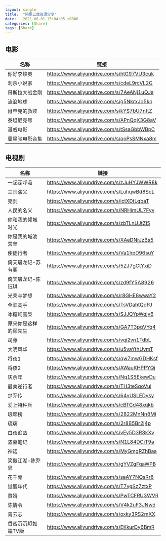 ```yaml
---
layout: single
title:  "阿里云盘资源分享"
date:   2021-06-01 15:04:05 +0800
categories: [Share]
tags: [Share]
---
```


## 电影

| 名称 | 链接 |
| --- | --- |
| 你好李焕英 | https://www.aliyundrive.com/s/htG97VU3cuk |
| 刺杀小说家 | https://www.aliyundrive.com/s/cdeL9rcVL2G |
| 哥斯拉大战金刚 | https://www.aliyundrive.com/s/7AeANj1uQJa |
| 流浪地球 | https://www.aliyundrive.com/s/g5NkrxJo5kn |
| 肖申克的救赎 | https://www.aliyundrive.com/s/kYS7bU7nttZ |
| 泰坦尼克号 | https://www.aliyundrive.com/s/APnQqX3G8aV |
| 漫威电影 | https://www.aliyundrive.com/s/tSsaGbbWBpC |
| 周星驰电影合集 | https://www.aliyundrive.com/s/qoPsSMNxa8m |

## 电视剧

| 名称 | 链接 |
| --- | --- |
| 一起深呼吸 | https://www.aliyundrive.com/s/zJuHYJWWR8k |
| 三国演义 | https://www.aliyundrive.com/s/LuhqwBd8ScL |
| 亮剑 | https://www.aliyundrive.com/s/ictXDtLqbaT |
| 人民的名义 | https://www.aliyundrive.com/s/NRHimUL7Fyv |
| 你和我的倾城时光 | https://www.aliyundrive.com/s/zbTLnUJtZi5 |
| 你是我的城池营垒 | https://www.aliyundrive.com/s/XAeDNrJzBs5 |
| 使徒行者 | https://www.aliyundrive.com/s/Va1hpD96suY |
| 倚天屠龙记-苏有朋 | https://www.aliyundrive.com/s/5ZJ7gCtYxiD |
| 倚天屠龙记-陈钰琪 | https://www.aliyundrive.com/s/zd9fY5A8926 |
| 光荣与梦想 | https://www.aliyundrive.com/s/r8GHE8wwaY2 |
| 全职高手 | https://www.aliyundrive.com/s/TsVDahtQdPJ |
| 冰糖炖雪梨 | https://www.aliyundrive.com/s/SJJQYpWqjv6 |
| 原来你是这样的顾先生 | https://www.aliyundrive.com/s/GA7T3pqVYq4 |
| 司藤 | https://www.aliyundrive.com/s/vqi2vn1TdbL |
| 大明风华 | https://www.aliyundrive.com/s/u5vaYthUymT |
| 将夜1 | https://www.aliyundrive.com/s/qw7mwGDHKsf |
| 将夜2 | https://www.aliyundrive.com/s/AWauKHPPYQj |
| 庆余年 | https://www.aliyundrive.com/s/Nq1S5EkewDu |
| 最美逆行者 | https://www.aliyundrive.com/s/TH3teSqoVui |
| 楚乔传 | https://www.aliyundrive.com/s/64yUSLEDysy |
| 爱上特种兵 | https://www.aliyundrive.com/s/cBTGd48xqkb |
| 琅琊榜 | https://www.aliyundrive.com/s/2822MnNn8Mi |
| 琉璃 | https://www.aliyundrive.com/s/2r8B5Br2j4p |
| 白夜追凶 | https://www.aliyundrive.com/s/vEy5D3R3kXv |
| 盗墓笔记 | https://www.aliyundrive.com/s/N1L84DCiT9a |
| 神话 | https://www.aliyundrive.com/s/MyGmgRZhBaa |
| 笑傲江湖-陈乔恩 | https://www.aliyundrive.com/s/gYVZgFqaWPB |
| 花千骨 | https://www.aliyundrive.com/s/saAY7NQsRr6 |
| 觉醒年代 | https://www.aliyundrive.com/s/T7ygSz7ztxP |
| 赘婿 | https://www.aliyundrive.com/s/PwTCFRU3WVR |
| 陈情令 | https://www.aliyundrive.com/s/V4k2uF3JNwd |
| 青云志 | https://www.aliyundrive.com/s/oxky3RS2mXX |
| 香蜜沉沉烬如霜TV版 | https://www.aliyundrive.com/s/EKkurDy6BmR |
